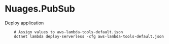 # Nuages.PubSub


Deploy application


```
    # Assign values to aws-lambda-tools-default.json
    dotnet lambda deploy-serverless -cfg aws-lambda-tools-default.json
```

